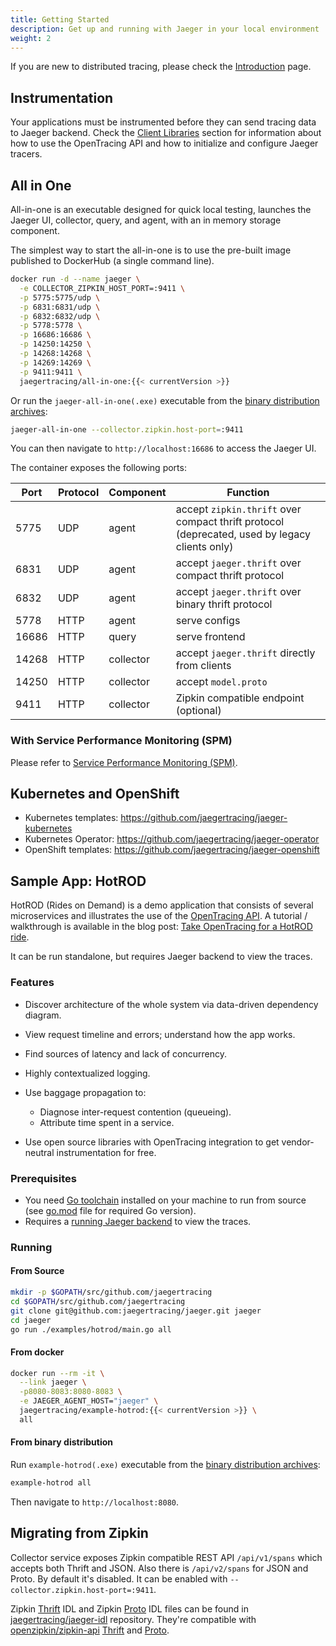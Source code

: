 ```yaml
---
title: Getting Started
description: Get up and running with Jaeger in your local environment
weight: 2
---
```


If you are new to distributed tracing, please check the [Introduction](../) page.

## Instrumentation

Your applications must be instrumented before they can send tracing data to Jaeger backend. Check the [Client Libraries](../client-libraries) section for information about how to use the OpenTracing API and how to initialize and configure Jaeger tracers.

## All in One

All-in-one is an executable designed for quick local testing, launches the Jaeger UI, collector, query, and agent, with an in memory storage component.

The simplest way to start the all-in-one is to use the pre-built image published to DockerHub (a single command line).

```bash
docker run -d --name jaeger \
  -e COLLECTOR_ZIPKIN_HOST_PORT=:9411 \
  -p 5775:5775/udp \
  -p 6831:6831/udp \
  -p 6832:6832/udp \
  -p 5778:5778 \
  -p 16686:16686 \
  -p 14250:14250 \
  -p 14268:14268 \
  -p 14269:14269 \
  -p 9411:9411 \
  jaegertracing/all-in-one:{{< currentVersion >}}
```

Or run the `jaeger-all-in-one(.exe)` executable from the [binary distribution archives][download]:

```bash
jaeger-all-in-one --collector.zipkin.host-port=:9411
```

You can then navigate to `http://localhost:16686` to access the Jaeger UI.

The container exposes the following ports:

Port  | Protocol | Component | Function
----- | -------  | --------- | ---
5775  | UDP      | agent     | accept `zipkin.thrift` over compact thrift protocol (deprecated, used by legacy clients only)
6831  | UDP      | agent     | accept `jaeger.thrift` over compact thrift protocol
6832  | UDP      | agent     | accept `jaeger.thrift` over binary thrift protocol
5778  | HTTP     | agent     | serve configs
16686 | HTTP     | query     | serve frontend
14268 | HTTP     | collector | accept `jaeger.thrift` directly from clients
14250 | HTTP     | collector | accept `model.proto`
9411  | HTTP     | collector | Zipkin compatible endpoint (optional)

### With Service Performance Monitoring (SPM)

Please refer to [Service Performance Monitoring (SPM)](../spm#getting-started).

## Kubernetes and OpenShift

* Kubernetes templates: https://github.com/jaegertracing/jaeger-kubernetes
* Kubernetes Operator: https://github.com/jaegertracing/jaeger-operator
* OpenShift templates: https://github.com/jaegertracing/jaeger-openshift

## Sample App: HotROD

HotROD (Rides on Demand)  is a demo application that consists of several microservices and
illustrates the use of the [OpenTracing API](http://opentracing.io).
A tutorial / walkthrough is available in the blog post:
[Take OpenTracing for a HotROD ride][hotrod-tutorial].

It can be run standalone, but requires Jaeger backend to view the traces.

### Features

-   Discover architecture of the whole system via data-driven dependency
    diagram.
-   View request timeline and errors; understand how the app works.
-   Find sources of latency and lack of concurrency.
-   Highly contextualized logging.
-   Use baggage propagation to:

    -   Diagnose inter-request contention (queueing).
    -   Attribute time spent in a service.

-   Use open source libraries with OpenTracing integration to get
    vendor-neutral instrumentation for free.

### Prerequisites

-   You need [Go toolchain](https://golang.org/doc/install) installed on your machine to run from source
    (see [go.mod](https://github.com/jaegertracing/jaeger/blob/v1.33.0/go.mod) file for required Go version).
-   Requires a [running Jaeger backend](#all-in-one) to view the traces.

### Running

#### From Source

```bash
mkdir -p $GOPATH/src/github.com/jaegertracing
cd $GOPATH/src/github.com/jaegertracing
git clone git@github.com:jaegertracing/jaeger.git jaeger
cd jaeger
go run ./examples/hotrod/main.go all
```
#### From docker

```bash
docker run --rm -it \
  --link jaeger \
  -p8080-8083:8080-8083 \
  -e JAEGER_AGENT_HOST="jaeger" \
  jaegertracing/example-hotrod:{{< currentVersion >}} \
  all
```

#### From binary distribution

Run `example-hotrod(.exe)` executable from the [binary distribution archives][download]:
```bash
example-hotrod all
```

Then navigate to `http://localhost:8080`.


## Migrating from Zipkin

Collector service exposes Zipkin compatible REST API `/api/v1/spans` which accepts both Thrift and JSON. Also there is `/api/v2/spans` for JSON and Proto.
By default it's disabled. It can be enabled with `--collector.zipkin.host-port=:9411`.

Zipkin [Thrift](https://github.com/jaegertracing/jaeger-idl/blob/master/thrift/zipkincore.thrift) IDL and Zipkin [Proto](https://github.com/jaegertracing/jaeger-idl/blob/master/proto/zipkin.proto) IDL files can be found in [jaegertracing/jaeger-idl](https://github.com/jaegertracing/jaeger-idl) repository.
They're compatible with [openzipkin/zipkin-api](https://github.com/openzipkin/zipkin-api) [Thrift](https://github.com/openzipkin/zipkin-api/blob/master/thrift/zipkinCore.thrift) and [Proto](https://github.com/openzipkin/zipkin-api/blob/master/zipkin.proto).

[hotrod-tutorial]: https://medium.com/@YuriShkuro/take-opentracing-for-a-hotrod-ride-f6e3141f7941
[download]: ../../../download/
